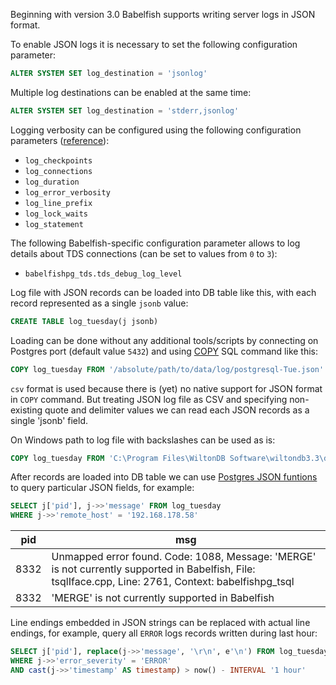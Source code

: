 Beginning with version 3.0 Babelfish supports writing server logs in JSON format.

To enable JSON logs it is necessary to set the following configuration parameter:

```sql
ALTER SYSTEM SET log_destination = 'jsonlog'
```

Multiple log destinations can be enabled at the same time:

```sql
ALTER SYSTEM SET log_destination = 'stderr,jsonlog'
```

Logging verbosity can be configured using the following configuration parameters ([reference](https://www.postgresql.org/docs/current/runtime-config-logging.html#RUNTIME-CONFIG-LOGGING-WHAT)):

 - `log_checkpoints`
 - `log_connections`
 - `log_duration`
 - `log_error_verbosity`
 - `log_line_prefix`
 - `log_lock_waits`
 - `log_statement`

The following Babelfish-specific configuration parameter allows to log details about TDS connections (can be set to values from `0` to `3`):

 - `babelfishpg_tds.tds_debug_log_level`

Log file with JSON records can be loaded into DB table like this, with each record represented as a single `jsonb` value:

```sql
CREATE TABLE log_tuesday(j jsonb)
```

Loading can be done without any additional tools/scripts by connecting on Postgres port (default value `5432`) and using [COPY](https://www.postgresql.org/docs/16/sql-copy.html) SQL command like this:

```sql
COPY log_tuesday FROM '/absolute/path/to/data/log/postgresql-Tue.json' csv quote e'\x01' delimiter e'\x02'
```

`csv` format is used because there is (yet) no native support for JSON format in `COPY` command. But treating JSON log file as CSV and specifying non-existing quote and delimiter values we can read each JSON records as a single 'jsonb' field.

On Windows path to log file with backslashes can be used as is:

```sql
COPY log_tuesday FROM 'C:\Program Files\WiltonDB Software\wiltondb3.3\data\log\postgresql-Tue.json' csv quote e'\x01' delimiter e'\x02'
```

After records are loaded into DB table we can use [Postgres JSON funtions](https://www.postgresql.org/docs/16/functions-json.html) to query
particular JSON fields, for example:

```sql
SELECT j['pid'], j->>'message' FROM log_tuesday
WHERE j->>'remote_host' = '192.168.178.58'
```

|pid|msg|
|---|---|
|8332|Unmapped error found. Code: 1088, Message: 'MERGE' is not currently supported in Babelfish, File: tsqlIface.cpp, Line: 2761, Context: babelfishpg_tsql|
|8332|'MERGE' is not currently supported in Babelfish|

Line endings embedded in JSON strings can be replaced with actual line endings, for example, query all `ERROR` logs records written during last hour:

```sql
SELECT j['pid'], replace(j->>'message', '\r\n', e'\n') FROM log_tuesday
WHERE j->>'error_severity' = 'ERROR'
AND cast(j->>'timestamp' AS timestamp) > now() - INTERVAL '1 hour'
```